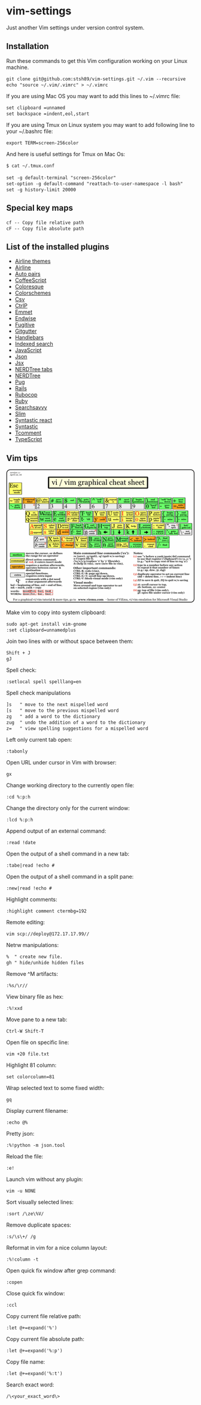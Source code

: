 # vim-settings
Just another Vim settings under version control system.

## Installation
Run these commands to get this Vim configuration working on your Linux machine.

    git clone git@github.com:stsh89/vim-settings.git ~/.vim --recursive
    echo "source ~/.vim/.vimrc" > ~/.vimrc

If you are using Mac OS you may want to add this lines to ~/.vimrc file:

    set clipboard =unnamed
    set backspace =indent,eol,start

If you are using Tmux on Linux system you may want to add following line to your ~/.bashrc file:

    export TERM=screen-256color

And here is useful settings for Tmux on Mac Os:

    $ cat ~/.tmux.conf

    set -g default-terminal "screen-256color"
    set-option -g default-command "reattach-to-user-namespace -l bash"
    set -g history-limit 20000

## Special key maps

    cf -- Copy file relative path
    cF -- Copy file absolute path

## List of the installed plugins
  * [Airline themes](https://github.com/vim-airline/vim-airline-themes/tree/5bfa07ae06cbf3e73a137c2953e9877167e5986b)
  * [Airline](https://github.com/vim-airline/vim-airline/tree/53c8aa4fd67d4c0c06ea3f58134fdbc92672f737)
  * [Auto pairs](https://github.com/jiangmiao/auto-pairs/tree/84518168107c34fb540ee4f8cde743ceaf682bae)
  * [CoffeeScript](https://github.com/kchmck/vim-coffee-script/tree/b91dbe92ad794a85a03b089f384fa324ff4e0c3d)
  * [Coloresque](https://github.com/gko/vim-coloresque/tree/0c21b1469993e610600e88e734ffe90b9c10a514)
  * [Colorschemes](https://github.com/flazz/vim-colorschemes/tree/b8dff40f69f1873effbed97c759a8452ecb240ed)
  * [Csv](https://github.com/chrisbra/csv.vim/tree/c2b5a86b0b3105aec0800e146983041d52589595)
  * [CtrlP](https://github.com/ctrlpvim/ctrlp.vim)
  * [Emmet](https://github.com/mattn/emmet-vim/tree/44906fb16eb276622f1b8dbb3ab3062310a5b34c)
  * [Endwise](https://github.com/tpope/vim-endwise/tree/0067ceda37725d01b7bd5bf249d63b1b5d4e2ab4)
  * [Fugitive](https://github.com/tpope/vim-fugitive/tree/b754bc2031f21a532c083dd0d072ba373bbe3a37)
  * [Gitgutter](https://github.com/airblade/vim-gitgutter/tree/1742a8f568df549f4daeda90174b54d0c371501f)
  * [Handlebars](https://github.com/nono/vim-handlebars/tree/1eeeff8ade7b5008e7a213cc7eb9c7e1bed52bef)
  * [Indexed search](https://github.com/henrik/vim-indexed-search/tree/1d93f47eb4635a09f8b16e317ad65c98af2ee2cc)
  * [JavaScript](https://github.com/pangloss/vim-javascript/tree/5e024dc2e5b2d7e2a8b4d6446a0ed14352c2fa06)
  * [Json](https://github.com/elzr/vim-json/tree/f5e3181d0b33a9c51377bb7ea8492feddca8b503)
  * [Jsx](https://github.com/mxw/vim-jsx/tree/eb656ed96435ccf985668ebd7bb6ceb34b736213)
  * [NERDTree tabs](https://github.com/jistr/vim-nerdtree-tabs/tree/5a91230193fea7f9c8d792cb5c635998d868337d)
  * [NERDTree](https://github.com/scrooloose/nerdtree/tree/eee431dbd44111c858c6d33ffd366cae1f17f8b3)
  * [Pug](https://github.com/digitaltoad/vim-pug/tree/cc1bddc890f4856aa0511fdfd7c55d2e66f688b5)
  * [Rails](https://github.com/tpope/vim-rails/tree/09ffc844ef959ffe133d0994641ade192531007e)
  * [Rubocop](https://github.com/ngmy/vim-rubocop/tree/1c57918086d22cc9db829125f6b78226feae86a3)
  * [Ruby](https://github.com/vim-ruby/vim-ruby/tree/e865f7cacf05908668ed07be2db553f4fb4d56fd)
  * [Searchsavvy](https://github.com/idbrii/vim-searchsavvy/tree/706839044e326c0910f05543fabd3530a99ca9e4)
  * [Slim](https://github.com/slim-template/vim-slim/tree/df26386b46b455f0c837c3ba30d1771204f209ca)
  * [Syntastic react](https://github.com/jaxbot/syntastic-react/tree/b5048cacd21cda76bd595447a84d80679f51464b)
  * [Syntastic](https://github.com/vim-syntastic/syntastic/tree/dfb263775bbf1d43350591b84bc53c925dcb7430)
  * [Tcomment](https://github.com/tomtom/tcomment_vim/tree/a30434a3d2c7c74e2708a3bc800c5c14c1e6625e)
  * [TypeScript](https://github.com/leafgarland/typescript-vim/tree/7e25a901af7cd993498cc9ecfc833ca2ac21db7a)

## Vim tips

![vim cheat sheet](vi-vim-cheat-sheet.gif)

Make vim to copy into system clipboard:

    sudo apt-get install vim-gnome
    :set clipboard=unnamedplus

Join two lines with or without space between them:

    Shift + J
    gJ

Spell check:

    :setlocal spell spelllang=en

Spell check manipulations

    ]s   " move to the next mispelled word
    [s   " move to the previous mispelled word
    zg   " add a word to the dictionary
    zug  " undo the addition of a word to the dictionary
    z=   " view spelling suggestions for a mispelled word

Left only current tab open:

    :tabonly

Open URL under cursor in Vim with browser:

    gx

Change working directory to the currently open file:

    :cd %:p:h

Change the directory only for the current window:

    :lcd %:p:h

Append output of an external command:

    :read !date

Open the output of a shell command in a new tab:

    :tabe|read !echo #

Open the output of a shell command in a split pane:

    :new|read !echo #

Highlight comments:

    :highlight comment ctermbg=192

Remote editing:

    vim scp://deploy@172.17.17.99//

Netrw manipulations:

    %  " create new file.
    gh " hide/unhide hidden files

Remove ^M artifacts:

    :%s/\r//

View binary file as hex:

    :%!xxd

Move pane to a new tab:

    Ctrl-W Shift-T

Open file on specific line:

    vim +20 file.txt

Highlight 81 column:

    set colorcolumn=81

Wrap selected text to some fixed width:

    gq

Display current filename:

    :echo @%

Pretty json:

    :%!python -m json.tool

Reload the file:

    :e!

Launch vim without any plugin:

    vim -u NONE

Sort visually selected lines:

    :sort /\ze\%V/

Remove duplicate spaces:

    :s/\s\+/ /g

Reformat in vim for a nice column layout:

    :%!column -t

Open quick fix window after grep command:

    :copen

Close quick fix window:

    :ccl

Copy current file relative path:

    :let @+=expand('%')

Copy current file absolute path:

    :let @+=expand('%:p')

Copy file name:

    :let @+=expand('%:t')

Search exact word:

    /\<your_exact_word\>
